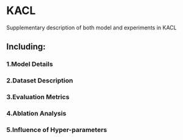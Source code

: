 # KACL
Supplementary description of both model and experiments in KACL
## Including:
###  1.Model Details
###  2.Dataset Description
###  3.Evaluation Metrics
###  4.Ablation Analysis
###  5.Influence of Hyper-parameters
